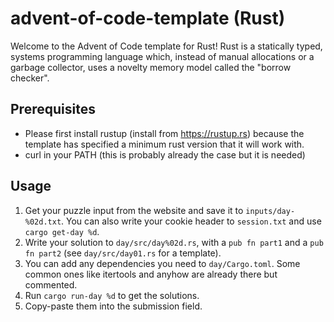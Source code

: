 # advent-of-code-template (Rust)
Welcome to the Advent of Code template for Rust! Rust is a statically
typed, systems programming language which, instead of manual allocations or
a garbage collector, uses a novelty memory model called the "borrow checker".

## Prerequisites
- Please first install rustup (install from https://rustup.rs) because the
    template has specified a minimum rust version that it will work with.
- curl in your PATH (this is probably already the case but it is needed)

## Usage
1. Get your puzzle input from the website and save it to `inputs/day-%02d.txt`. You
    can also write your cookie header to `session.txt` and use `cargo get-day %d`.
2. Write your solution to `day/src/day%02d.rs`, with a `pub fn part1` and a `pub fn part2` (see `day/src/day01.rs` for a template).
3. You can add any dependencies you need to `day/Cargo.toml`. Some common ones
   like itertools and anyhow are already there but commented.
3. Run `cargo run-day %d` to get the solutions.
4. Copy-paste them into the submission field.
